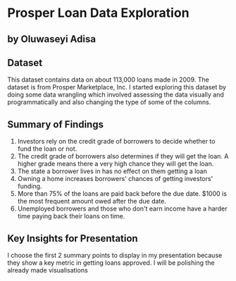 # Prosper Loan Data Exploration

## by Oluwaseyi Adisa

## Dataset

This dataset contains data on about 113,000 loans made in 2009. The dataset is from Prosper Marketplace, Inc. I started exploring this dataset by doing some data wrangling which involved assessing the data visually and programmatically and also changing the type of some of the columns.

## Summary of Findings

1. Investors rely on the credit grade of borrowers to decide whether to fund the loan or not.
2. The credit grade of borrowers also determines if they will get the loan. A higher grade means there a very high chance they will get the loan.
3. The state a borrower lives in has no effect on them getting a loan
4. Owning a home increases borrowers' chances of getting investors' funding.
5. More than 75% of the loans are paid back before the due date. $1000 is the most frequent amount owed after the due date.
6. Unemployed borrowers and those who don't earn income have a harder time paying back their loans on time.

## Key Insights for Presentation

I choose the first 2 summary points to display in my presentation because they show a key metric in getting loans approved. I will be polishing the already made visualisations
